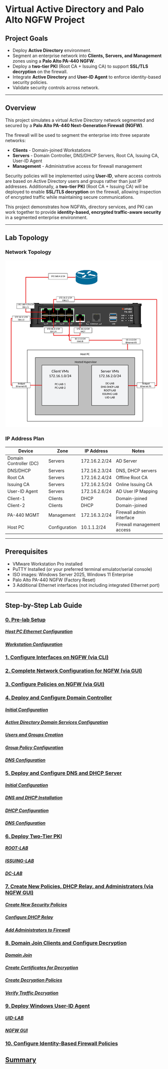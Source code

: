 # Virtual Active Directory and Palo Alto NGFW Project

## Project Goals
- Deploy **Active Directory** environment.
- Segment an enterprise network into **Clients, Servers, and Management** zones using a **Palo Alto PA-440 NGFW**.
- Deploy a **two-tier PKI** (Root CA + Issuing CA) to support **SSL/TLS decryption** on the firewall.
- Integrate **Active Directory** and **User-ID Agent** to enforce identity-based security policies.
- Validate security controls across network.
---
## Overview
This project simulates a virtual Active Directory network segmented and secured by a **Palo Alto PA-440 Next-Generation Firewall (NGFW)**.

The firewall will be used to segment the enterprise into three separate networks:
- **Clients** - Domain-joined Workstations
- **Servers** - Domain Controller, DNS/DHCP Servers, Root CA, Issuing CA, User-ID Agent
- **Management** - Administrative access for firewall management

Security policies will be implemented using **User-ID**, where access controls are based on Active Directory users and groups rather than just IP addresses. Additionally, a **two-tier PKI** (Root CA + Issuing CA) will be deployed to enable **SSL/TLS decryption** on the firewall, allowing inspection of encrypted traffic while maintaining secure communications.

This project demonstrates how NGFWs, directory services, and PKI can work together to provide **identity-based, encrypted traffic-aware security** in a segmented enterprise environment.

---
## Lab Topology

### Network Topology
![](screenshots/adpalab-98.png)
### IP Address Plan
| Device                 | Zone          | IP Address    | Notes                      |
| ---------------------- | ------------- | ------------- | -------------------------- |
| Domain Controller (DC) | Servers       | 172.16.2.2/24 | AD Server                  |
| DNS/DHCP               | Servers       | 172.16.2.3/24 | DNS, DHCP servers          |
| Root CA                | Servers       | 172.16.2.4/24 | Offline Root CA            |
| Issuing CA             | Servers       | 172.16.2.5/24 | Online Issuing CA          |
| User-ID Agent          | Servers       | 172.16.2.6/24 | AD User IP Mapping         |
| Client-1               | Clients       | DHCP          | Domain-joined              |
| Client-2               | Clients       | DHCP          | Domain-joined              |
| PA-440 MGMT            | Management    | 172.16.3.2/24 | Firewall admin interface   |
| Host PC                | Configuration | 10.1.1.2/24   | Firewall management access |

---
## Prerequisites
- VMware Workstation Pro installed
- PuTTY Installed (or your preferred terminal emulator/serial console)
- ISO images: Windows Server 2025, Windows 11 Enterprise  
- Palo Alto PA-440 NGFW (Factory Reset)
- 3 Additional Ethernet interfaces (not including integrated Ethernet port)
---
## Step-by-Step Lab Guide
### [0. Pre-lab Setup](project-files/0-pre-lab-set-up/README.md)
##### [Host PC Ethernet Configuration](project-files/0-pre-lab-set-up/README.md#host-pc-ethernet-configuration)
##### [Workstation Configuration](project-files/0-pre-lab-set-up/README.md#workstation-configuration)
### [1. Configure Interfaces on NGFW (via CLI)](project-files/1-configure-interfaces-on-ngfw/README.md)
### [2. Complete Network Configuration for NGFW (via GUI)](project-files/2-complete-network-config-ngfw/README.md)
### [3. Configure Policies on NGFW (via GUI)](project-files/3-configure-policies-ngfw/README.md)
### [4. Deploy and Configure Domain Controller](project-files/4-deploy-configure-dc/README.md)
##### [Initial Configuration](project-files/4-deploy-configure-dc/README.md#initial-configuration)
##### [Active Directory Domain Services Configuration](project-files/4-deploy-configure-dc/README.md#active-directory-domain-services-configuration)
##### [Users and Groups Creation](project-files/4-deploy-configure-dc/README.md#users-and-groups-creation)
##### [Group Policy Configuration](project-files/4-deploy-configure-dc/README.md#group-policy-configuration)
##### [DNS Configuration](project-files/4-deploy-configure-dc/README.md#dns-configuration)
### [5. Deploy and Configure DNS and DHCP Server](project-files/5-deploy-configure-dns-dhcp/README.md)
##### [Initial Configuration](project-files/5-deploy-configure-dns-dhcp/README.md#initial-configuration)
##### [DNS and DHCP Installation](project-files/5-deploy-configure-dns-dhcp/README.md#dns-and-dhcp-installation)
##### [DHCP Configuration](project-files/5-deploy-configure-dns-dhcp/README.md#dhcp-configuration)
##### [DNS Configuration](project-files/5-deploy-configure-dns-dhcp/README.md#dns-configuration)
### [6. Deploy Two-Tier PKI](project-files/6-deploy-two-tier-pki/README.md)
##### [ROOT-LAB](project-files/6-deploy-two-tier-pki/README.md#root-lab)
##### [ISSUING-LAB](project-files/6-deploy-two-tier-pki/README.md#issuing-lab)
##### [DC-LAB](project-files/6-deploy-two-tier-pki/README.md#dc-lab)
### [7. Create New Policies, DHCP Relay, and Administrators (via NGFW GUI)](project-files/7-create-new-policies-dhcpr-admin/README.md)
##### [Create New Security Policies](project-files/7-create-new-policies-dhcpr-admin/README.md#create-new-security-policies)
##### [Configure DHCP Relay](project-files/7-create-new-policies-dhcpr-admin/README.md#configure-dhcp-relay)
##### [Add Administrators to Firewall](project-files/7-create-new-policies-dhcpr-admin/README.md#add-administrators-to-firewall)
### [8. Domain Join Clients and Configure Decryption](project-files/8-domain-join-config-decrypt/README.md)
##### [Domain Join](project-files/8-domain-join-config-decrypt/README.md#domain-join)
##### [Create Certificates for Decryption](project-files/8-domain-join-config-decrypt/README.md#create-certificates-for-decryption)
##### [Create Decryption Policies](project-files/8-domain-join-config-decrypt/README.md#create-decryption-policies)
##### [Verify Traffic Decryption](project-files/8-domain-join-config-decrypt/README.md#verify-traffic-decryption)
### [9. Deploy Windows User-ID Agent](project-files/9-deploy-windows-uid/README.md)
##### [UID-LAB](project-files/9-deploy-windows-uid/README.md#uid-lab)
##### [NGFW GUI](project-files/9-deploy-windows-uid/README.md#ngfw-gui)
### [10. Configure Identity-Based Firewall Policies](project-files/10-config-id-policies/README.md)
## [Summary](project-files/summary/README.md)
